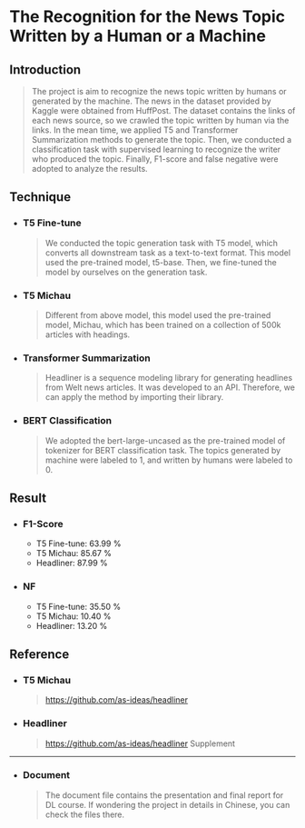 # The Recognition for the News Topic Written by a Human or a Machine

Introduction
----
  >The project is aim to recognize the news topic written by humans or generated by the machine. The news in the dataset provided by Kaggle were obtained from HuffPost. The dataset contains the links of each news source, so we crawled the topic written by human via the links. In the mean time, we applied T5 and Transformer Summarization methods to generate the topic. Then, we conducted a classification task with supervised learning to recognize the writer who produced the topic. Finally, F1-score and false negative were adopted to analyze the results.

Technique
----
* ### T5 Fine-tune
  >We conducted the topic generation task with T5 model, which converts all downstream task as a text-to-text format. This model used the pre-trained model, t5-base. Then, we fine-tuned the model by ourselves on the generation task.
 
* ### T5 Michau
  >Different from above model, this model used the pre-trained model, Michau, which has been trained on a collection of 500k articles with headings.
  
* ### Transformer Summarization
  >Headliner is a sequence modeling library for generating headlines from Welt news articles. It was developed to an API. Therefore, we can apply the method by importing their library.
 
* ### BERT Classification
  >We adopted the bert-large-uncased as the pre-trained model of tokenizer for BERT classification task. The topics generated by machine were labeled to 1, and written by humans were labeled to 0.

Result
----
* ### F1-Score
  * T5 Fine-tune: 63.99 %
  * T5 Michau: 85.67 %
  * Headliner: 87.99 %
* ### NF
  * T5 Fine-tune: 35.50 %
  * T5 Michau: 10.40 %
  * Headliner: 13.20 %

Reference
----
* ### T5 Michau
  >https://github.com/as-ideas/headliner
* ### Headliner
  >https://github.com/as-ideas/headliner
Supplement
----
* ### Document
  >The document file contains the presentation and final report for DL course. If wondering the project in details in Chinese, you can check the files there.
  
